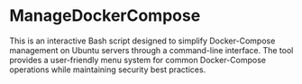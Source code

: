 # ManageDockerCompose
This is an interactive Bash script designed to simplify Docker-Compose management on Ubuntu servers through a command-line interface. The tool provides a user-friendly menu system for common Docker-Compose operations while maintaining security best practices.
